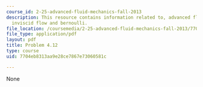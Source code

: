 ```yaml
---
course_id: 2-25-advanced-fluid-mechanics-fall-2013
description: This resource contains information related to, advanced fluid mechanics,
  inviscid flow and bernoulli.
file_location: /coursemedia/2-25-advanced-fluid-mechanics-fall-2013/7704eb8313aa9e28ce7867e73060581c_MIT2_25F13_Shapi4.12_Prob.pdf
file_type: application/pdf
layout: pdf
title: Problem 4.12
type: course
uid: 7704eb8313aa9e28ce7867e73060581c

---
```

None